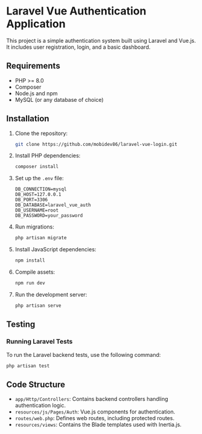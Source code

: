 # Laravel Vue Authentication Application

This project is a simple authentication system built using Laravel and Vue.js. It includes user registration, login, and a basic dashboard.

## Requirements

- PHP >= 8.0
- Composer
- Node.js and npm
- MySQL (or any database of choice)

## Installation

1. Clone the repository:

    ```bash
    git clone https://github.com/mobidev86/laravel-vue-login.git
    ```

2. Install PHP dependencies:

    ```bash
    composer install
    ```

3. Set up the `.env` file:

    ```plaintext
    DB_CONNECTION=mysql
    DB_HOST=127.0.0.1
    DB_PORT=3306
    DB_DATABASE=laravel_vue_auth
    DB_USERNAME=root
    DB_PASSWORD=your_password
    ```

4. Run migrations:

    ```bash
    php artisan migrate
    ```

5. Install JavaScript dependencies:

    ```bash
    npm install
    ```

6. Compile assets:

    ```bash
    npm run dev
    ```

7. Run the development server:

    ```bash
    php artisan serve
    ```
## Testing

### Running Laravel Tests

To run the Laravel backend tests, use the following command:

```bash
php artisan test
```

## Code Structure

- `app/Http/Controllers`: Contains backend controllers handling authentication logic.
- `resources/js/Pages/Auth`: Vue.js components for authentication.
- `routes/web.php`: Defines web routes, including protected routes.
- `resources/views`: Contains the Blade templates used with Inertia.js.
